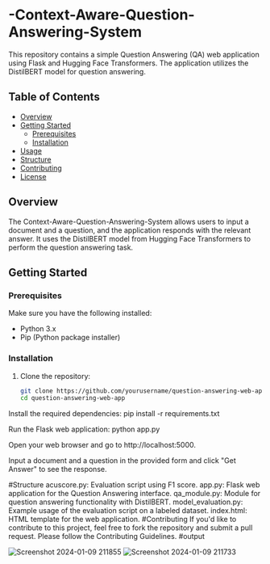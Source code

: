 # -Context-Aware-Question-Answering-System

This repository contains a simple Question Answering (QA) web application using Flask and Hugging Face Transformers. The application utilizes the DistilBERT model for question answering.

## Table of Contents

- [Overview](#overview)
- [Getting Started](#getting-started)
  - [Prerequisites](#prerequisites)
  - [Installation](#installation)
- [Usage](#usage)
- [Structure](#structure)
- [Contributing](#contributing)
- [License](#license)

## Overview

The Context-Aware-Question-Answering-System allows users to input a document and a question, and the application responds with the relevant answer. It uses the DistilBERT model from Hugging Face Transformers to perform the question answering task.

## Getting Started

### Prerequisites

Make sure you have the following installed:

- Python 3.x
- Pip (Python package installer)

### Installation

1. Clone the repository:

   ```bash
   git clone https://github.com/yourusername/question-answering-web-app.git
   cd question-answering-web-app
Install the required dependencies:
pip install -r requirements.txt

Run the Flask web application:
python app.py

Open your web browser and go to http://localhost:5000.

Input a document and a question in the provided form and click "Get Answer" to see the response.

#Structure
acuscore.py: Evaluation script using F1 score.
app.py: Flask web application for the Question Answering interface.
qa_module.py: Module for question answering functionality with DistilBERT.
model_evaluation.py: Example usage of the evaluation script on a labeled dataset.
index.html: HTML template for the web application.
#Contributing
If you'd like to contribute to this project, feel free to fork the repository and submit a pull request. Please follow the Contributing Guidelines.
#output 

![Screenshot 2024-01-09 211855](https://github.com/sairam0619/-Context-Aware-Question-Answering-System/assets/104977246/53ee3c81-3b74-4cc5-a127-149685a4e567)
![Screenshot 2024-01-09 211733](https://github.com/sairam0619/-Context-Aware-Question-Answering-System/assets/104977246/dc6afeb0-5fe9-4e45-8f01-36a90094f060)
